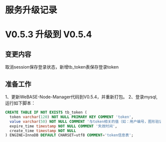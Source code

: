 #  服务升级记录

# V0.5.3 升级到 V0.5.4
## 变更内容
取消session保存登录状态，新增tb_token表保存登录token

## 准备工作
1、更新WeBASE-Node-Manager代码到V0.5.4，并重新打包。
2、登录mysql,运行如下脚本：
```ddl
CREATE TABLE IF NOT EXISTS tb_token (
  token varchar(120) NOT NULL PRIMARY KEY COMMENT 'token',
  value varchar(50) NOT NULL COMMENT '与token相关的值（如：用户编号，图形验证码值）',
  expire_time timestamp NOT NULL COMMENT '失效时间',
  create_time timestamp NOT NULL
) ENGINE=InnoDB DEFAULT CHARSET=utf8 COMMENT='token信息表';
```
